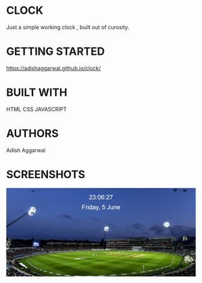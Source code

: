 # CLOCK
Just a simple working clock , built out of curosity.

# GETTING STARTED
https://adishaggarwal.github.io/clock/


# BUILT WITH
HTML
CSS
JAVASCRIPT


# AUTHORS
Adish Aggarwal

# SCREENSHOTS
![](images/1.JPG)


